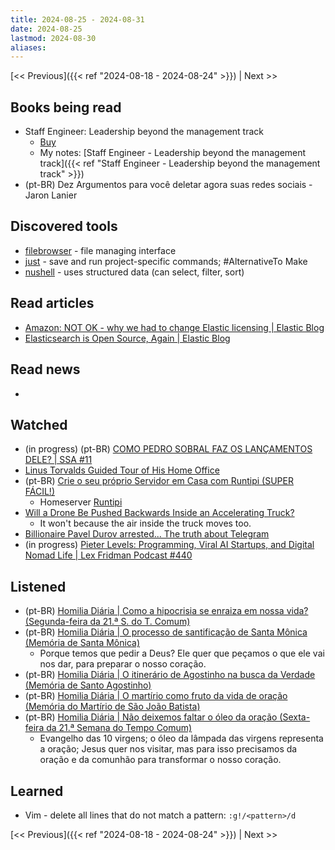 ```yaml
---
title: 2024-08-25 - 2024-08-31
date: 2024-08-25
lastmod: 2024-08-30
aliases:
---
```


[<< Previous]({{< ref "2024-08-18 - 2024-08-24" >}}) | Next >>

## Books being read
- Staff Engineer: Leadership beyond the management track
	- [Buy](https://staffeng.com/book)
	- My notes: [Staff Engineer - Leadership beyond the management track]({{< ref "Staff Engineer - Leadership beyond the management track" >}})
- (pt-BR) Dez Argumentos para você deletar agora suas redes sociais - Jaron Lanier

## Discovered tools
- [filebrowser](https://github.com/filebrowser/filebrowser) - file managing
  interface
- [just](https://github.com/casey/just) - save and run project-specific
  commands; #AlternativeTo Make
- [nushell](https://github.com/nushell/nushell) - uses structured data (can
  select, filter, sort)

## Read articles
- [Amazon: NOT OK - why we had to change Elastic licensing | Elastic Blog](https://www.elastic.co/blog/why-license-change-aws)
- [Elasticsearch is Open Source, Again | Elastic Blog](https://www.elastic.co/blog/elasticsearch-is-open-source-again)

## Read news
-

## Watched
- (in progress) (pt-BR) [COMO PEDRO SOBRAL FAZ OS LANÇAMENTOS DELE? | SSA #11](https://www.youtube.com/watch?v=8UyP3dYzK1o&)
- [Linus Torvalds Guided Tour of His Home Office](https://www.youtube.com/watch?v=jYUZAF3ePFE)
- (pt-BR) [Crie o seu próprio Servidor em Casa com Runtipi (SUPER FÁCIL!)](https://www.youtube.com/watch?v=LasIH5a5g_4)
    * Homeserver [Runtipi](https://runtipi.io/)
- [Will a Drone Be Pushed Backwards Inside an Accelerating Truck?](https://www.youtube.com/watch?v=niqeCL80W5g)
    * It won't because the air inside the truck moves too.
- [Billionaire Pavel Durov arrested... The truth about Telegram](https://www.youtube.com/watch?v=39rBzRd4M0k)
- (in progress) [Pieter Levels: Programming, Viral AI Startups, and Digital Nomad Life | Lex Fridman Podcast #440](https://www.youtube.com/watch?v=oFtjKbXKqbg)

## Listened
- (pt-BR) [Homilia Diária | Como a hipocrisia se enraiza em nossa vida? (Segunda-feira da 21.ª S. do T. Comum)](https://www.youtube.com/watch?v=Tv5MGDCK1hU)
- (pt-BR) [Homilia Diária | O processo de santificação de Santa Mônica (Memória de Santa Mônica)](https://youtu.be/YYBFL30ZN_8)
    * Porque temos que pedir a Deus? Ele quer que peçamos o que ele vai nos
      dar, para preparar o nosso coração.
- (pt-BR) [Homilia Diária | O itinerário de Agostinho na busca da Verdade (Memória de Santo Agostinho)](https://www.youtube.com/watch?v=oc1BD_JK4OQ)
- (pt-BR) [Homilia Diária | O martírio como fruto da vida de oração (Memória do Martírio de São João Batista)](https://www.youtube.com/watch?v=4yh_eZp0rDw)
- (pt-BR) [Homilia Diária | Não deixemos faltar o óleo da oração (Sexta-feira da 21.ª Semana do Tempo Comum)](https://www.youtube.com/watch?v=95kQ0NaSDrA)
    * Evangelho das 10 virgens; o óleo da lâmpada das virgens representa a
      oração; Jesus quer nos visitar, mas para isso precisamos da oração e
      da comunhão para transformar o nosso coração.

## Learned
- Vim - delete all lines that do not match a pattern: `:g!/<pattern>/d`

[<< Previous]({{< ref "2024-08-18 - 2024-08-24" >}}) | Next >>
